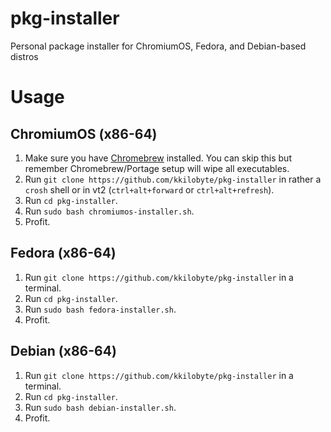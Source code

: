 # pkg-installer
Personal package installer for ChromiumOS, Fedora, and Debian-based distros

# Usage
## ChromiumOS (x86-64)
1. Make sure you have [Chromebrew](https://chromebrew.github.io/) installed. You can skip this but remember Chromebrew/Portage setup will wipe all executables.
2. Run `git clone https://github.com/kkilobyte/pkg-installer` in rather a `crosh` shell or in vt2 (`ctrl+alt+forward` or `ctrl+alt+refresh`).
3. Run `cd pkg-installer`.
4. Run `sudo bash chromiumos-installer.sh`.
5. Profit.
## Fedora (x86-64)
1. Run `git clone https://github.com/kkilobyte/pkg-installer` in a terminal.
2. Run `cd pkg-installer`.
3. Run `sudo bash fedora-installer.sh`.
4. Profit.
## Debian (x86-64)
1. Run `git clone https://github.com/kkilobyte/pkg-installer` in a terminal.
2. Run `cd pkg-installer`.
3. Run `sudo bash debian-installer.sh`.
4. Profit.
